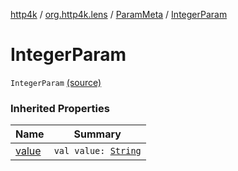 [http4k](../../index.md) / [org.http4k.lens](../index.md) / [ParamMeta](index.md) / [IntegerParam](./-integer-param.md)

# IntegerParam

`IntegerParam` [(source)](https://github.com/http4k/http4k/blob/master/http4k-core/src/main/kotlin/org/http4k/lens/ParamMeta.kt#L8)

### Inherited Properties

| Name | Summary |
|---|---|
| [value](value.md) | `val value: `[`String`](https://kotlinlang.org/api/latest/jvm/stdlib/kotlin/-string/index.html) |
